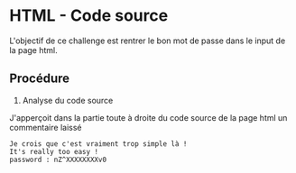 # HTML - Code source

L'objectif de ce challenge est rentrer le bon mot de passe dans le input de la page html.

## Procédure

1. Analyse du code source 

J'apperçoit dans la partie toute à droite du code source de la page html un commentaire laissé

```
Je crois que c'est vraiment trop simple là !
It's really too easy !
password : nZ^XXXXXXXXv0
```